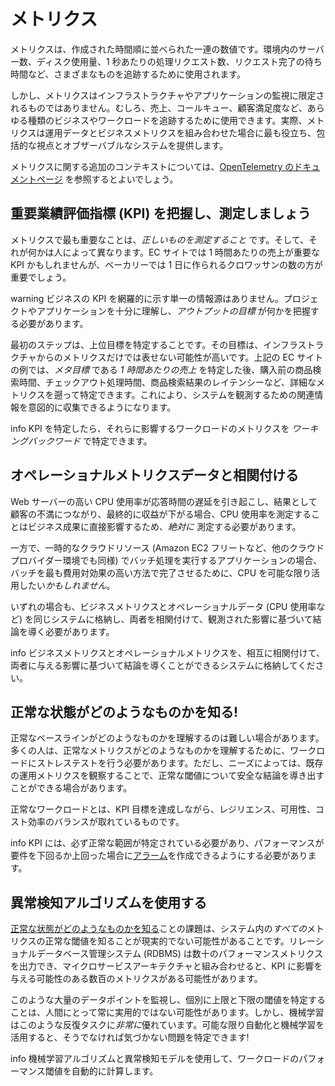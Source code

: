 # メトリクス

メトリクスは、作成された時間順に並べられた一連の数値です。環境内のサーバー数、ディスク使用量、1 秒あたりの処理リクエスト数、リクエスト完了の待ち時間など、さまざまなものを追跡するために使用されます。

しかし、メトリクスはインフラストラクチャやアプリケーションの監視に限定されるものではありません。むしろ、売上、コールキュー、顧客満足度など、あらゆる種類のビジネスやワークロードを追跡するために使用できます。実際、メトリクスは運用データとビジネスメトリクスを組み合わせた場合に最も役立ち、包括的な視点とオブザーバブルなシステムを提供します。

メトリクスに関する追加のコンテキストについては、[OpenTelemetry のドキュメントページ](https://opentelemetry.io/docs/concepts/signals/metrics/) を参照するとよいでしょう。

## 重要業績評価指標 (KPI) を把握し、測定しましょう

メトリクスで最も重要なことは、*正しいものを測定すること* です。そして、それが何かは人によって異なります。EC サイトでは 1 時間あたりの売上が重要な KPI かもしれませんが、ベーカリーでは 1 日に作られるクロワッサンの数の方が重要でしょう。

warning
ビジネスの KPI を網羅的に示す単一の情報源はありません。プロジェクトやアプリケーションを十分に理解し、*アウトプットの目標* が何かを把握する必要があります。


最初のステップは、上位目標を特定することです。その目標は、インフラストラクチャからのメトリクスだけでは表せない可能性が高いです。上記の EC サイトの例では、*メタ目標* である *1 時間あたりの売上* を特定した後、購入前の商品検索時間、チェックアウト処理時間、商品検索結果のレイテンシーなど、詳細なメトリクスを遡って特定できます。これにより、システムを観測するための関連情報を意図的に収集できるようになります。

info
KPI を特定したら、それらに影響するワークロードのメトリクスを *ワーキングバックワード* で特定できます。


## オペレーショナルメトリクスデータと相関付ける

Web サーバーの高い CPU 使用率が応答時間の遅延を引き起こし、結果として顧客の不満につながり、最終的に収益が下がる場合、CPU 使用率を測定することはビジネス成果に直接影響するため、*絶対に* 測定する必要があります。

一方で、一時的なクラウドリソース (Amazon EC2 フリートなど、他のクラウドプロバイダー環境でも同様) でバッチ処理を実行するアプリケーションの場合、バッチを最も費用対効果の高い方法で完了させるために、CPU を可能な限り活用したい*かもしれません*。

いずれの場合も、ビジネスメトリクスとオペレーショナルデータ (CPU 使用率など) を同じシステムに格納し、両者を相関付けて、観測された影響に基づいて結論を導く必要があります。

info
ビジネスメトリクスとオペレーショナルメトリクスを、相互に相関付けて、両者に与える影響に基づいて結論を導くことができるシステムに格納してください。


## 正常な状態がどのようなものかを知る!

正常なベースラインがどのようなものかを理解するのは難しい場合があります。多くの人は、正常なメトリクスがどのようなものかを理解するために、ワークロードにストレステストを行う必要があります。ただし、ニーズによっては、既存の運用メトリクスを観察することで、正常な閾値について安全な結論を導き出すことができる場合があります。

正常なワークロードとは、KPI 目標を達成しながら、レジリエンス、可用性、コスト効率のバランスが取れているものです。

info
	KPI には、必ず正常な範囲が特定されている必要があり、パフォーマンスが要件を下回るか上回った場合に[アラーム](../signals/alarms/)を作成できるようにする必要があります。


## 異常検知アルゴリズムを使用する

[正常な状態がどのようなものかを知る](#know-what-good-looks-like)ことの課題は、システム内の*すべての*メトリクスの正常な閾値を知ることが現実的でない可能性があることです。リレーショナルデータベース管理システム (RDBMS) は数十のパフォーマンスメトリクスを出力でき、マイクロサービスアーキテクチャと組み合わせると、KPI に影響を与える可能性のある数百のメトリクスがある可能性があります。

このような大量のデータポイントを監視し、個別に上限と下限の閾値を特定することは、人間にとって常に実用的ではない可能性があります。しかし、機械学習はこのような反復タスクに*非常に*優れています。可能な限り自動化と機械学習を活用すると、そうでなければ気づかない問題を特定できます!

info
	機械学習アルゴリズムと異常検知モデルを使用して、ワークロードのパフォーマンス閾値を自動的に計算します。
